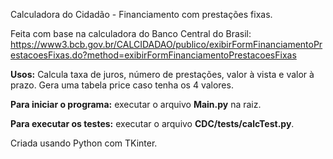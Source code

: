 Calculadora do Cidadão - Financiamento com prestações fixas.

Feita com base na calculadora do Banco Central do Brasil:
https://www3.bcb.gov.br/CALCIDADAO/publico/exibirFormFinanciamentoPrestacoesFixas.do?method=exibirFormFinanciamentoPrestacoesFixas

**Usos:**
Calcula taxa de juros, número de prestações, valor à vista e valor à prazo.
Gera uma tabela price caso tenha os 4 valores.

<b>Para iniciar o programa:</b> executar o arquivo <b>Main.py</b> na raiz.

<b>Para executar os testes:</b> executar o arquivo <b>CDC/tests/calcTest.py</b>.

Criada usando Python com TKinter.